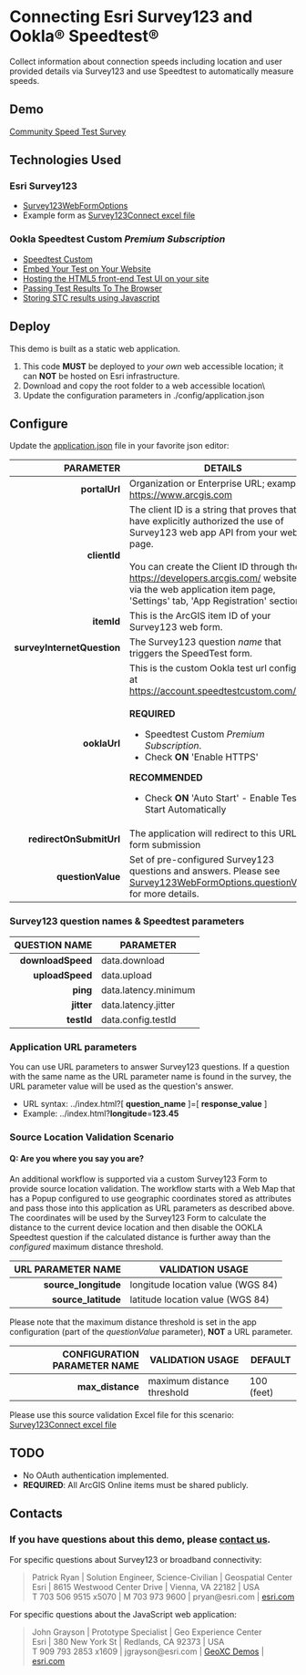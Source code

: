 # Connecting Esri Survey123 and Ookla® Speedtest®

Collect information about connection speeds including location and user provided details via Survey123 and use Speedtest to automatically measure speeds.

## Demo

[Community Speed Test Survey](https://geoxc-apps2.bd.esri.com/DataCollection/Survey123Speedtest/index.html)

## Technologies Used

### Esri Survey123

- [Survey123WebFormOptions](https://developers.arcgis.com/survey123/api-reference/web-app/Survey123WebFormOptions)
- Example form as [Survey123Connect excel file](https://github.com/jgrayson-apl/OoklaSpeedtest/blob/master/assets/APL_Ookla_Survey.xlsx)

### Ookla Speedtest Custom *Premium Subscription*

- [Speedtest Custom](https://www.ookla.com/speedtest-custom)
- [Embed Your Test on Your Website](https://support.ookla.com/hc/en-us/articles/115003370267-Embed-Your-Test-on-Your-Website)
- [Hosting the HTML5 front-end Test UI on your site](https://support.ookla.com/hc/en-us/articles/115001660712-Hosting-the-HTML5-front-end-Test-UI-on-your-site)
- [Passing Test Results To The Browser](https://support.ookla.com/hc/en-us/articles/115005319507-Passing-Test-Results-To-The-Browser)
- [Storing STC results using Javascript](https://support.ookla.com/hc/en-us/articles/360000725112)

## Deploy 

This demo is built as a static web application.

1) This code **MUST** be deployed to _your own_ web accessible location; it can **NOT** be hosted on Esri infrastructure.
2) Download and copy the root folder to a web accessible location\
3) Update the configuration parameters in ./config/application.json

## Configure

Update the [application.json](https://github.com/jgrayson-apl/OoklaSpeedtest/blob/master/config/application.json) file in your favorite json editor:

|                  PARAMETER | DETAILS                                                                                                                                                                                                                                                                                                     |
|---------------------------:|-------------------------------------------------------------------------------------------------------------------------------------------------------------------------------------------------------------------------------------------------------------------------------------------------------------|
|              **portalUrl** | Organization or Enterprise URL; example: https://www.arcgis.com                                                                                                                                                                                                                                             |
|               **clientId** | The client ID is a string that proves that you have explicitly authorized the use of Survey123 web app API from your web page.<br><br>You can create the Client ID through the https://developers.arcgis.com/ website, or via the web application item page, 'Settings' tab, 'App Registration' section.    |
|                 **itemId** | This is the ArcGIS item ID of your Survey123 web form.                                                                                                                                                                                                                                                      |
| **surveyInternetQuestion** | The Survey123 question *name* that triggers the SpeedTest form.                                                                                                                                                                                                                                             |
|               **ooklaUrl** | This is the custom Ookla test url configured at https://account.speedtestcustom.com/login <br><br>**REQUIRED**<ul><li>Speedtest Custom *Premium Subscription*.</li><li>Check **ON** 'Enable HTTPS'</li></ul>**RECOMMENDED**<ul><li>Check **ON** 'Auto Start' - Enable Test to Start Automatically</li></ul> |
|    **redirectOnSubmitUrl** | The application will redirect to this URL on form submission                                                                                                                                                                                                                                                |
|          **questionValue** | Set of pre-configured Survey123 questions and answers. Please see [Survey123WebFormOptions.questionValue](https://developers.arcgis.com/survey123/api-reference/web-app/Survey123WebFormOptions#questionValue) for more details.                                                                            | 

### Survey123 question names & Speedtest parameters

|     QUESTION NAME | PARAMETER            |
|------------------:|----------------------|
| **downloadSpeed** | data.download        | 
|   **uploadSpeed** | data.upload          |
|          **ping** | data.latency.minimum |
|        **jitter** | data.latency.jitter  |
|        **testId** | data.config.testId   |

### Application URL parameters

You can use URL parameters to answer Survey123 questions. If a question with the same name as the URL parameter name is found in the survey, the URL parameter value will be used as the question's answer.

* URL syntax: ../index.html?[ **question_name** ]=[ **response_value** ]
* Example: ../index.html?**longitude**=**123.45**

### Source Location Validation Scenario
#### Q: Are you where you say you are? 

An additional workflow is supported via a custom Survey123 Form to provide source location validation.
The workflow starts with a Web Map that has a Popup configured to use geographic coordinates stored as attributes
and pass those into this application as URL parameters as described above. The coordinates will be used by the Survey123 Form to
calculate the distance to the current device location and then disable the OOKLA Speedtest question if the calculated
distance is further away than the _configured_ maximum distance threshold.

|   URL PARAMETER NAME | VALIDATION USAGE                  |
|---------------------:|-----------------------------------|
| **source_longitude** | longitude location value (WGS 84) | 
|  **source_latitude** | latitude location value (WGS 84)  |

Please note that the maximum distance threshold is set in the app configuration (part of the _questionValue_ parameter),
**NOT** a URL parameter.

| CONFIGURATION PARAMETER NAME | VALIDATION USAGE           | DEFAULT    |
|-----------------------------:|----------------------------|------------|
|             **max_distance** | maximum distance threshold | 100 (feet) | 

Please use this source validation Excel file for this scenario: [Survey123Connect excel file](https://github.com/jgrayson-apl/OoklaSpeedtest/blob/master/assets/APL_Ookla_Source_Validation.xlsx)

## TODO

- No OAuth authentication implemented.
- **REQUIRED**: All ArcGIS Online items must be shared publicly.

## Contacts

### If you have questions about this demo, please [contact us](mailto:jgrayson@esri.com;pryan@esri.com?subject=Survey123%20and%20OOKLA%20Speedtest%20Integration%20on%20GitHub&body=Hello,%0A%20%20I%20have%20a%20quesiton%20about%20the%20OOKLA%20Speed%20Test%20demo).

For specific questions about Survey123 or broadband connectivity:
> Patrick Ryan | Solution Engineer, Science-Civilian | Geospatial Center\
> Esri | 8615 Westwood Center Drive | Vienna, VA 22182 | USA\
> T 703 506 9515 x5070 | M 703 973 9600 | pryan<span>@</span>esri.com | [esri.com](https://www.esri.com)


For specific questions about the JavaScript web application:
> John Grayson | Prototype Specialist | Geo Experience Center\
> Esri | 380 New York St | Redlands, CA 92373 | USA\
> T 909 793 2853 x1609 | jgrayson<span>@</span>esri.com | [GeoXC Demos](https://www.esriurl.com/GeoXCDemos) | [esri.com](https://www.esri.com)
